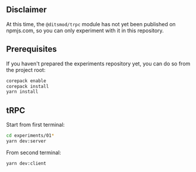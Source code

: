 ## Disclaimer

At this time, the `@ditsmod/trpc` module has not yet been published on npmjs.com, so you can only experiment with it in this repository.

## Prerequisites

If you haven't prepared the experiments repository yet, you can do so from the project root:

```bash
corepack enable
corepack install
yarn install
```

## tRPC

Start from first terminal:

```bash
cd experiments/01*
yarn dev:server
```

From second terminal:

```bash
yarn dev:client
```
